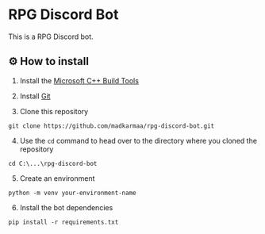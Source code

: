 # RPG Discord Bot

This is a RPG Discord bot.

## ⚙️ How to install

1. Install the [Microsoft C++ Build Tools][vstools]

2. Install [Git][git]

3. Clone this repository

```
git clone https://github.com/madkarmaa/rpg-discord-bot.git
```

4. Use the `cd` command to head over to the directory where you cloned the repository

```
cd C:\...\rpg-discord-bot
```

5. Create an environment

```
python -m venv your-environment-name
```

6. Install the bot dependencies

```
pip install -r requirements.txt
```

[vstools]: https://visualstudio.microsoft.com/visual-cpp-build-tools/
[git]: https://git-scm.com/downloads
